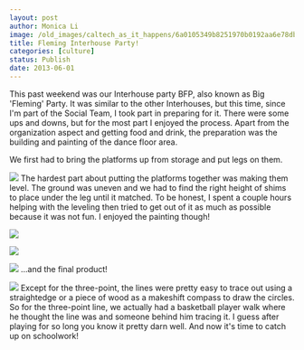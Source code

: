 ```yaml
---
layout: post
author: Monica Li
image: /old_images/caltech_as_it_happens/6a0105349b8251970b0192aa6e78db970d.jpg
title: Fleming Interhouse Party! 
categories: [culture]
status: Publish
date: 2013-06-01
---
```


This past weekend was our Interhouse party BFP, also known as Big 'Fleming' Party. It was similar to the other Interhouses, but this time, since I'm part of the Social Team, I took part in preparing for it. There were some ups and downs, but for the most part I enjoyed the process. Apart from the organization aspect and getting food and drink, the preparation was the building and painting of the dance floor area.

We first had to bring the platforms up from storage and put legs on them.


![](/old_images/caltech_as_it_happens/6a0105349b8251970b0192aa6e7fce970d.jpg)
The hardest part about putting the platforms together was making them level. The ground was uneven and we had to find the right height of shims to place under the leg until it matched. To be honest, I spent a couple hours helping with the leveling then tried to get out of it as much as possible because it was not fun. I enjoyed the painting though!


![](/old_images/caltech_as_it_happens/6a0105349b8251970b0192aa6e8415970d.jpg)


![](/old_images/6a0177449c8a5f970d019102a5fadb970c-800wi.jpg)

![](/old_images/6a0177449c8a5f970d019102a5fd90970c-800wi.jpg)
...and the final product!


![](/old_images/caltech_as_it_happens/6a0105349b8251970b01901cb01636970b.jpg)
Except for the three-point, the lines were pretty easy to trace out using a straightedge or a piece of wood as a makeshift compass to draw the circles. So for the three-point line, we actually had a basketball player walk where he thought the line was and someone behind him tracing it. I guess after playing for so long you know it pretty darn well. And now it's time to catch up on schoolwork!
